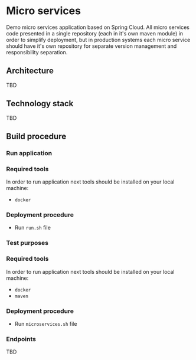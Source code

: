 # Micro services

Demo micro services application based on Spring Cloud.
All micro services code presented in a single repository 
(each in it's own maven module) in order to simplify deployment, but in
production systems each micro service should have it's own repository 
for separate version management and responsibility separation.

## Architecture

TBD

## Technology stack

TBD

## Build procedure

### Run application

### Required tools

In order to run application next tools should be installed on your 
local machine:
- `docker`

### Deployment procedure
- Run `run.sh` file

### Test purposes

### Required tools

In order to run application next tools should be installed on your 
local machine:
- `docker`
- `maven`

### Deployment procedure
- Run `microservices.sh` file

### Endpoints

TBD

